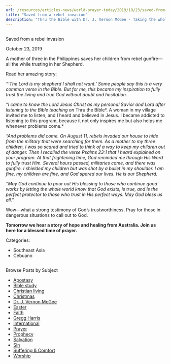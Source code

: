 ```yaml
---
url: /resources/articles-news/world-prayer-today/2019/10/23/saved-from-a-rebel-invasion
title: "Saved from a rebel invasion"
description: "Thru the Bible with Dr. J. Vernon McGee - Taking the whole Word to the whole world"
---
```







## 
 Saved from a rebel invasion


October 23, 2019
![]()




A mother of three in the Philippines saves her children from rebel gunfire—all the while trusting in her Shepherd. 


Read her amazing story: 


*“‘The Lord is my shepherd I shall not want.’ Some people say this is a very common verse in the Bible. But for me, this became my inspiration to fully trust the living and true God without doubt and hesitation.* 


*“I came to know the Lord Jesus Christ as my personal Savior and Lord after listening to the Bible teaching on* Thru the Bible*. A woman in my village invited me to listen, and I heard and believed in Jesus. I became addicted to listening to this program, because it not only inspires me but also helps me whenever problems come.* 


*“And problems did come. On August 11, rebels invaded our house to hide from the military that were searching for them. As a mother to my three children, I was so scared and tried to think of a way to keep my children out of danger. Then I recalled the verse Psalms 23:1 that I heard explained on your program. At that frightening time, God reminded me through His Word to fully trust Him. Several hours passed, militaries came, and there was gunfire. I shielded my children but was shot by a bullet in my shoulder. I am fine, my children are fine, and God spared our lives. He is our Shepherd.* 


*“May God continue to pour out His blessing to those who continue good works by letting the whole world know that God exists, is true, and is the perfect protector to those who trust in His perfect ways. May God bless us all.”*


Wow—what a strong testimony of God’s trustworthiness. Pray for those in dangerous situations to call out to God. 


**Tomorrow we hear a story of hope and healing from Australia. Join us here for a blessed time of prayer.**



Categories: 


* Southeast Asia
* Cebuano









## 
 Browse Posts by Subject


* [Apostasy](/resources/articles-news/-in-tags/tags/Apostasy)
* [Bible study](/resources/articles-news/-in-tags/tags/Bible-study)
* [Christian living](/resources/articles-news/-in-tags/tags/Christian-living)
* [Christmas](/resources/articles-news/-in-tags/tags/Christmas)
* [Dr. J. Vernon McGee](/resources/articles-news/-in-tags/tags/Dr-J-Vernon-McGee)
* [Easter](/resources/articles-news/-in-tags/tags/easter)
* [Faith](/resources/articles-news/-in-tags/tags/Faith)
* [Gregg Harris](/resources/articles-news/-in-tags/tags/Gregg-Harris)
* [International](/resources/articles-news/-in-tags/tags/International)
* [Prayer](/resources/articles-news/-in-tags/tags/prayer)
* [Prophecy](/resources/articles-news/-in-tags/tags/Prophecy)
* [Salvation](/resources/articles-news/-in-tags/tags/Salvation)
* [Sin](/resources/articles-news/-in-tags/tags/sin)
* [Suffering & Comfort](/resources/articles-news/-in-tags/tags/Suffering-Comfort)
* [Worship](/resources/articles-news/-in-tags/tags/worship)






